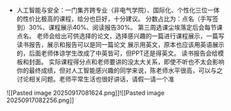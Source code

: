 - 人工智能与安全：一门集齐跨专业（非电气学院）、国际化、个性化三位一体的性价比极高的课程，给分也巨好，十分建议。 分数占比为：点名（手写签到）30%、课程展示40%、阅读报告30%。 第三周选课尘埃落定后会每节课点名。 老师会给出可供选择的论文，选择感兴趣的一篇进行课程展示，一篇写读书报告，展示和报告可以是同一篇论文 展示用英文，原本也应该用英语展示的，后面老师体谅学生改成了中英皆可，但PPT还是得英文。 读书报告会给模板和封面。 实际课程得分点和老师要讲的没太大关系，即使不听也不太会影响你的最终成绩，但对人工智能感兴趣的同学来说，陈老师水平很高，可以与之讨论相关问题。老师平常生活也很好讲话，请假一请一个准


![[Pasted image 20250917081624.png]]![[Pasted image 20250917082256.png]]